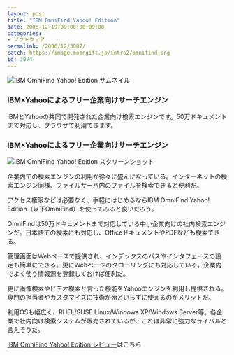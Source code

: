 ```yaml
---
layout: post
title: "IBM OmniFind Yahoo! Edition"
date: 2006-12-19T09:00:00+09:00
categories:
- ソフトウェア
permalink: /2006/12/3087/
catch: https://image.moongift.jp/intro2/omnifind.png
id: 3074
---
```

 ![IBM OmniFind Yahoo! Edition サムネイル](https://image.moongift.jp/intro2/omnifind.t.png "IBM OmniFind Yahoo! Edition サムネイル")
  

### IBM×Yahooによるフリー企業向けサーチエンジン
  
IBMとYahooの共同で開発された企業向け検索エンジンです。50万ドキュメントまで対応し、ブラウザで利用できます。  
<!--more-->  

### IBM×Yahooによるフリー企業向けサーチエンジン
  

![IBM OmniFind Yahoo! Edition スクリーンショット](https://image.moongift.jp/intro2/omnifind.png "IBM OmniFind Yahoo! Edition スクリーンショット")

  

企業内での検索エンジンの利用が徐々に盛んになっている。インターネットの検索エンジン同様、ファイルサーバ内のファイルを検索できると便利だ。

  

アクセス権限などは必要なく、手軽にはじめるならIBM OmniFind Yahoo! Edition（以下OmniFind）を使ってみると良いだろう。

  

OmniFindは50万ドキュメントまで対応している中小企業向けの社内検索エンジンだ。日本語での検索にも対応し、OfficeドキュメントやPDFなども検索できる。

  

管理画面はWebベースで提供され、インデックスのパスやインタフェースの設定も簡単にできる。更にWebページのクローリングにも対応している。企業内でよく使う情報源を登録しておけば便利だ。

  

更に画像検索やビデオ検索と言った機能をYahooエンジンを利用し提供される。専門の担当者やカスタマイズに技術が殆どいらずに使えるのがメリットだ。

  

利用OSも幅広く、RHEL/SUSE Linux/Windows XP/Windows Server等。各企業で社内向け検索システムが販売されているが、これは非常に強力なライバルと言えそうだ。

  

[IBM OmniFind Yahoo! Edition レビュー](http://fw.moongift.jp/review/i-3095.html)はこちら

